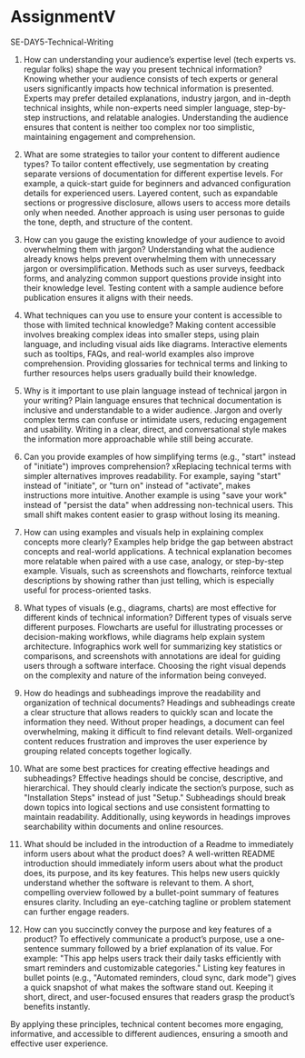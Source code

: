 # AssignmentV

SE-DAY5-Technical-Writing
1. How can understanding your audience’s expertise level (tech experts vs. regular folks) shape the way you present technical information?
Knowing whether your audience consists of tech experts or general users significantly impacts how technical information is presented. Experts may prefer detailed explanations, industry jargon, and in-depth technical insights, while non-experts need simpler language, step-by-step instructions, and relatable analogies. Understanding the audience ensures that content is neither too complex nor too simplistic, maintaining engagement and comprehension.

2. What are some strategies to tailor your content to different audience types?
To tailor content effectively, use segmentation by creating separate versions of documentation for different expertise levels. For example, a quick-start guide for beginners and advanced configuration details for experienced users. Layered content, such as expandable sections or progressive disclosure, allows users to access more details only when needed. Another approach is using user personas to guide the tone, depth, and structure of the content.

3. How can you gauge the existing knowledge of your audience to avoid overwhelming them with jargon?
Understanding what the audience already knows helps prevent overwhelming them with unnecessary jargon or oversimplification. Methods such as user surveys, feedback forms, and analyzing common support questions provide insight into their knowledge level. Testing content with a sample audience before publication ensures it aligns with their needs.

4. What techniques can you use to ensure your content is accessible to those with limited technical knowledge?
Making content accessible involves breaking complex ideas into smaller steps, using plain language, and including visual aids like diagrams. Interactive elements such as tooltips, FAQs, and real-world examples also improve comprehension. Providing glossaries for technical terms and linking to further resources helps users gradually build their knowledge.

5. Why is it important to use plain language instead of technical jargon in your writing?
Plain language ensures that technical documentation is inclusive and understandable to a wider audience. Jargon and overly complex terms can confuse or intimidate users, reducing engagement and usability. Writing in a clear, direct, and conversational style makes the information more approachable while still being accurate.

6. Can you provide examples of how simplifying terms (e.g., "start" instead of "initiate") improves comprehension?
xReplacing technical terms with simpler alternatives improves readability. For example, saying "start" instead of "initiate", or "turn on" instead of "activate", makes instructions more intuitive. Another example is using "save your work" instead of "persist the data" when addressing non-technical users. This small shift makes content easier to grasp without losing its meaning.

7. How can using examples and visuals help in explaining complex concepts more clearly?
Examples help bridge the gap between abstract concepts and real-world applications. A technical explanation becomes more relatable when paired with a use case, analogy, or step-by-step example. Visuals, such as screenshots and flowcharts, reinforce textual descriptions by showing rather than just telling, which is especially useful for process-oriented tasks.

8. What types of visuals (e.g., diagrams, charts) are most effective for different kinds of technical information?
Different types of visuals serve different purposes. Flowcharts are useful for illustrating processes or decision-making workflows, while diagrams help explain system architecture. Infographics work well for summarizing key statistics or comparisons, and screenshots with annotations are ideal for guiding users through a software interface. Choosing the right visual depends on the complexity and nature of the information being conveyed.

9. How do headings and subheadings improve the readability and organization of technical documents?
Headings and subheadings create a clear structure that allows readers to quickly scan and locate the information they need. Without proper headings, a document can feel overwhelming, making it difficult to find relevant details. Well-organized content reduces frustration and improves the user experience by grouping related concepts together logically.

10. What are some best practices for creating effective headings and subheadings?
Effective headings should be concise, descriptive, and hierarchical. They should clearly indicate the section’s purpose, such as "Installation Steps" instead of just "Setup." Subheadings should break down topics into logical sections and use consistent formatting to maintain readability. Additionally, using keywords in headings improves searchability within documents and online resources.

11. What should be included in the introduction of a Readme to immediately inform users about what the product does?
A well-written README introduction should immediately inform users about what the product does, its purpose, and its key features. This helps new users quickly understand whether the software is relevant to them. A short, compelling overview followed by a bullet-point summary of features ensures clarity. Including an eye-catching tagline or problem statement can further engage readers.

12. How can you succinctly convey the purpose and key features of a product?
To effectively communicate a product’s purpose, use a one-sentence summary followed by a brief explanation of its value. For example: "This app helps users track their daily tasks efficiently with smart reminders and customizable categories." Listing key features in bullet points (e.g., "Automated reminders, cloud sync, dark mode") gives a quick snapshot of what makes the software stand out. Keeping it short, direct, and user-focused ensures that readers grasp the product’s benefits instantly.

By applying these principles, technical content becomes more engaging, informative, and accessible to different audiences, ensuring a smooth and effective user experience.
